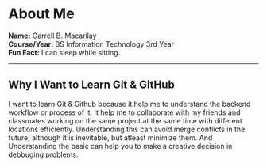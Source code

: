 # About Me

**Name:** Garrell B. Macarilay  
**Course/Year:** BS Information Technology 3rd Year  
**Fun Fact:** I can sleep while sitting.  

---

## Why I Want to Learn Git & GitHub

I want to learn Git & Github because it help me to understand the backend workflow or process of it. It help me to collaborate with my friends and classmates working on the same project at the same time with different locations efficiently. Understanding this can avoid merge conflicts in the future, although it is inevitable, but atleast minimize them. And Understanding the basic can help you to make a creative decision in debbuging problems.

